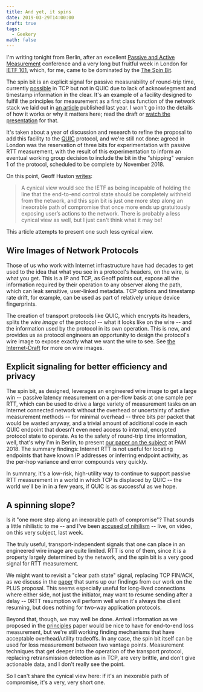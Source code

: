 ```yaml
---
title: And yet, it spins
date: 2019-03-29T14:00:00
draft: true
tags:
  - Geekery
math: false
---
```


I'm writing tonight from Berlin, after an excellent [Passive and Active
Measurement](https://pam2018.inet.berlin) conference and a very long but
fruitful week in London for [IETF
101](https://www.ietf.org/how/meetings/past/101/), which, for me, came to be
dominated by the [The Spin
Bit](https://datatracker.ietf.org/doc/draft-trammell-quic-spin).

The spin bit is an explicit signal for passive measurability of round-trip
time, currently [possible](/publication/qof-tma-2014/) in TCP but not in QUIC
due to lack of acknowlegment and timestamp information in the clear. It's an
example of a facility designed to fulfill the principles for measurement as a
first class function of the network stack we laid out in [an
article](/publication/ipim-ccr-2017/) published last year. I won't go into the
details of how it works or why it matters here; read the draft or [watch the
presentation](https://www.youtube.com/watch?v=TQq6Z4_HBaY&feature=youtu.be&t=1276)
for that. 

It's taken about a year of discussion and research to refine the proposal to
add this facility to the
[QUIC](https://datatracker.ietf.org/doc/draft-ietf-quic-transport) protocol,
and we're still not done: agreed in London was the reservation of three bits
for experimentation with passive RTT measurement, with the result of this
experimentation to inform an eventual working group decision to include the
bit in the "shipping" version 1 of the protocol, scheduled to be complete by
November 2018. 

On this point, Geoff Huston [writes](http://www.potaroo.net/ispcol/2018-03/onebit.html):

> A cynical view would see the IETF as being incapable of holding the line that the end-to-end control state should be completely withheld from the network, and this spin bit is just one more step along an inexorable path of compromise that once more ends up gratuitously exposing user’s actions to the network. There is probably a less cynical view as well, but I just can't think what it may be!

This article attempts to present one such less cynical view.

## Wire Images of Network Protocols

Those of us who work with Internet infrastructure have had decades to get used
to the idea that what you see in a protocol's headers, on the wire, is what
you get. This is a  IP and TCP, as Geoff points out, expose all the
information required by their operation to any observer along the path, which
can leak sensitive, user-linked metadata. TCP options and timestamp rate
drift, for example, can be used as part of relatively unique device
fingerprints.

The creation of transport protocols like QUIC, which encrypts its headers,
splits the *wire image* of the protocol -- what it looks like on the wire --
and the information used by the protocol in its own operation. This is new,
and provides us as protocol engineers an opportunity to design the protocol's
wire image to expose exactly what we want the wire to see. See [the
Internet-Draft](https://datatracker.ietf.org/doc/draft-trammell-wire-image)
for more on wire images.

## Explicit signaling for better efficiency and privacy

The spin bit, as designed, leverages an engineered wire image to get a large
win -- passive latency measurement on a per-flow basis at one sample per RTT,
which can be used to drive a large variety of measurement tasks on an Internet
connected network without the overhead or uncertainty of active measurement
methods -- for minimal overhead -- three bits per packet that would be wasted
anyway, and a trivial amount of additional code in each QUIC endpoint that
doesn't even need access to internal, encrypted protocol state to operate. As
to the safety of round-trip time information, well, that's why I'm in Berlin,
to present [our paper on the
subject](/publication/rttpriv-pam-2018/) at PAM
2018. The summary findings: Internet RTT is not useful for locating endpoints
that have known IP addresses or inferring endpoint activity, as the
per-hop variance and error compounds very quickly.

In summary, it's a low-risk, high-utility way to continue to support passive
RTT measurement in a world in which TCP is displaced by QUIC -- the world
we'll be in in a few years, if QUIC is as successful as we hope.

## A spinning slope?

Is it "one more step along an inexorable path of compromise"? That sounds a
little nihilistic to me -- and I've been [accused of
nihilism](https://youtu.be/TQq6Z4_HBaY?t=5833) -- live, on video, on this very
subject, last week.

The truly useful, transport-independent signals that one can place in an
engineered wire image are quite limited. RTT is one of them, since it is
a property largely determined by the network, and the spin bit is a very good
signal for RTT measurement. 

We might want to revisit a "clear path state" signal, replacing TCP FIN/ACK,
as we discuss in the [paper](/publication/plus-cnsm-2017/) that sums up our
findings from our work on the PLUS proposal. This seems especially useful for
long-lived connections where either side, not just the initiator, may want to
resume sending after a delay -- 0RTT resumption will perform well when it's
always the client resuming, but does nothing for two-way application
protocols.

Beyond that, though, we may well be done. Arrival information as we proposed
in the [principles](/publication/ipim-ccr-2017/) paper would be nice to have
for end-to-end loss measurement, but we're still working finding mechanisms
that have acceptable overhead/utility tradeoffs. In any case, the spin bit
itself can be used for loss measurement between two vantage points.
Measurement techniques that get deeper into the operation of the transport
protocol, replacing retransmission detection as in TCP, are very brittle, and
don't give actionable data, and I don't really see the point.

So I can't share the cynical view here: if it's an inexorable path of
compromise, it's a very, very short one. 
